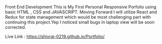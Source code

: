 Front End Development
This is My First Personal Responsive Porfolio using basic HTML , CSS and JAVASCRIPT. Moving Forward I will utilize React and Redux for state management which would be most challenging part with continuing this project.Yep I noticed small bugs in laptop view will be soon corrected.


Live Link :
https://shivraj-0219.github.io/Portfolio/
